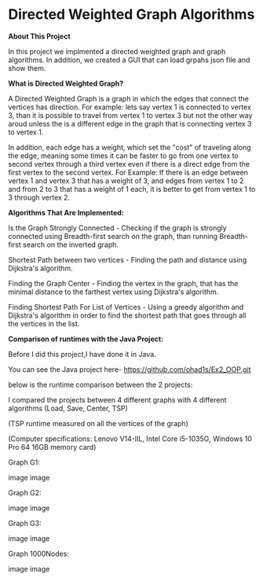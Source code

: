 # Directed Weighted Graph Algorithms
**About This Project**

In this project we implmented a directed weighted graph and graph algorithms. In addition, we created a GUI that can load grpahs json file and show them.

**What is Directed Weighted Graph?**

A Directed Weighted Graph is a graph in which the edges that connect the vertices has direction. For example: lets say vertex 1 is connected to vertex 3, than it is possible to travel from vertex 1 to vertex 3 but not the other way aroud unless the is a different edge in the graph that is connecting vertex 3 to vertex 1.

In addition, each edge has a weight, which set the "cost" of traveling along the edge, meaning some times it can be faster to go from one vertex to second vertex through a third vertex even if there is a direct edge from the first vertex to the second vertex. For Example: If there is an edge between vertex 1 and vertex 3 that has a weight of 3, and edges from vertex 1 to 2 and from 2 to 3 that has a weight of 1 each, it is better to get from vertex 1 to 3 through vertex 2.

**Algorithms That Are Implemented:**

Is the Graph Strongly Connected - Checking if the graph is strongly connected using Breadth-first search on the graph, than running Breadth-first search on the inverted graph.

Shortest Path between two vertices - Finding the path and distance using Dijkstra's algorithm.

Finding the Graph Center - Finding the vertex in the graph, that has the minimal distance to the farthest vertex using Dijkstra's algorithm.

Finding Shortest Path For List of Vertices - Using a greedy algorithm and Dijkstra's algorithm in order to find the shortest path that goes through all the vertices in the list.

**Comparison of runtimes with the Java Project:**

Before I did this project,I have done it in Java.

You can see the Java project here- https://github.com/ohad1s/Ex2_OOP.git

below is the runtime comparison between the 2 projects:

I compared the projects between 4 different graphs with 4 different algorithms (Load, Save, Center, TSP)

(TSP runtime measured on all the vertices of the graph)

(Computer specifications: Lenovo V14-IIL, Intel Core i5-1035G, Windows 10 Pro 64 16GB memory card)

Graph G1:

image image

Graph G2:

image image

Graph G3:

image image

Graph 1000Nodes:

image image


